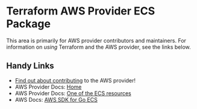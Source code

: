 # Terraform AWS Provider ECS Package
<!-- markdownlint-disable MD026 -->
This area is primarily for AWS provider contributors and maintainers. For information on _using_ Terraform and the AWS provider, see the links below.


## Handy Links
* [Find out about contributing](../../../docs/contributing) to the AWS provider!
* AWS Provider Docs: [Home](https://registry.terraform.io/providers/hashicorp/aws/latest/docs)
* AWS Provider Docs: [One of the ECS resources](https://registry.terraform.io/providers/hashicorp/aws/latest/docs/resources/ecs_capacity_provider)
* AWS Docs: [AWS SDK for Go ECS](https://docs.aws.amazon.com/sdk-for-go/api/service/ecs/)
